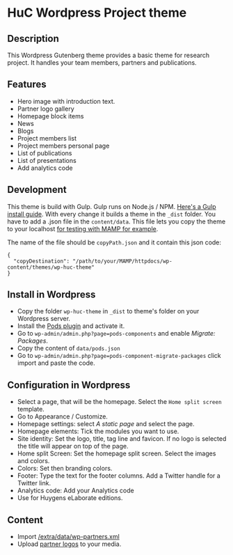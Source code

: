 # HuC Wordpress Project theme
## Description
This Wordpress Gutenberg theme provides a basic theme for research project. It handles your team members, partners and publications.

## Features
* Hero image with introduction text.
* Partner logo gallery
* Homepage block items
* News
* Blogs
* Project members list
* Project members personal page
* List of publications
* List of presentations
* Add analytics code

## Development
This theme is build with Gulp. Gulp runs on Node.js / NPM. [Here's a Gulp install guide](https://gulpjs.com/docs/en/getting-started/quick-start). With every change it builds a theme in the `_dist` folder. You have to add a .json file in the `content/data`. This file lets you copy the theme to your localhost [for testing with MAMP for example](https://www.mamp.info/en/).

The name of the file should be `copyPath.json` and it contain this json code:
```
{
  "copyDestination": "/path/to/your/MAMP/httpdocs/wp-content/themes/wp-huc-theme"
}
```

## Install in Wordpress
* Copy the folder `wp-huc-theme` in `_dist` to theme's folder on your Wordpress server.
* Install the [Pods plugin](https://wordpress.org/plugins/pods/) and activate it.
* Go to `wp-admin/admin.php?page=pods-components` and enable _Migrate: Packages_.
* Copy the content of `data/pods.json`
* Go to `wp-admin/admin.php?page=pods-component-migrate-packages` click import and paste the code.

## Configuration in Wordpress
* Select a page, that will be the homepage. Select the `Home split screen` template.
* Go to Appearance / Customize.
* Homepage settings: select _A static page_ and select the page.
* Homepage elements: Tick the modules you want to use.
* Site identity: Set the logo, title, tag line and favicon. If no logo is selected the title will appear on top of the page.
* Home split Screen: Set the homepage split screen. Select the images and colors.
* Colors: Set then branding colors.
* Footer: Type the text for the footer columns. Add a Twitter handle for a Twitter link.
* Analytics code: Add your Analytics code
* Use for Huygens eLaborate editions.

## Content
* Import [/extra/data/wp-partners.xml](https://github.com/knaw-huc/wordpress-default-huc-theme/blob/master/extra/data/wp-partners.xml)
* Upload [partner logos](https://github.com/knaw-huc/wordpress-default-huc-theme/tree/master/extra/images/partners) to your media.
